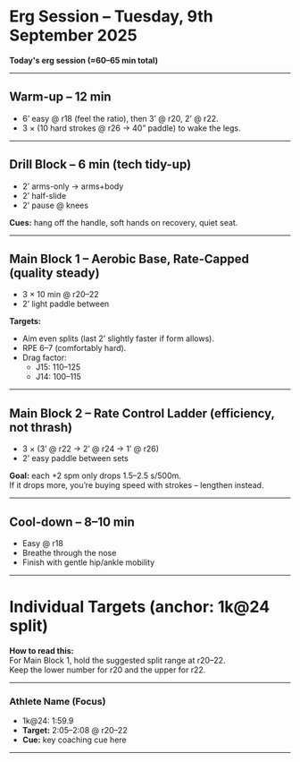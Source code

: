 # Erg Session – Tuesday, 9th September 2025

**Today's erg session (≈60–65 min total)**

---

## Warm-up – 12 min
- 6’ easy @ r18 (feel the ratio), then 3’ @ r20, 2’ @ r22.  
- 3 × (10 hard strokes @ r26 → 40” paddle) to wake the legs.

---

## Drill Block – 6 min (tech tidy-up)
- 2’ arms-only → arms+body  
- 2’ half-slide  
- 2’ pause @ knees  

**Cues:** hang off the handle, soft hands on recovery, quiet seat.

---

## Main Block 1 – Aerobic Base, Rate-Capped (quality steady)
- 3 × 10 min @ r20–22  
- 2’ light paddle between  

**Targets:**  
- Aim even splits (last 2’ slightly faster if form allows).  
- RPE 6–7 (comfortably hard).  
- Drag factor:  
  - J15: 110–125  
  - J14: 100–115  

---

## Main Block 2 – Rate Control Ladder (efficiency, not thrash)
- 3 × (3’ @ r22 → 2’ @ r24 → 1’ @ r26)  
- 2’ easy paddle between sets  

**Goal:** each +2 spm only drops 1.5–2.5 s/500m.  
If it drops more, you’re buying speed with strokes – lengthen instead.

---

## Cool-down – 8–10 min
- Easy @ r18  
- Breathe through the nose  
- Finish with gentle hip/ankle mobility  

---

# Individual Targets (anchor: 1k@24 split)

**How to read this:**  
For Main Block 1, hold the suggested split range at r20–22.  
Keep the lower number for r20 and the upper for r22.

---

### Athlete Name (Focus)
- 1k@24: 1:59.9  
- **Target:** 2:05–2:08 @ r20–22  
- **Cue:** key coaching cue here  

---

<!--
Instructions:
- Save new sessions as: src/erg-sessions/YYYY-MM-DD-session.md
- Keep the H1 heading exactly starting with "# Erg Session – ".
- Use natural date text (weekday, day, month, year). Ordinal suffixes are fine; the site strips them.
- The sessions list parses the date from the H1 to sort newest → oldest.
-->


